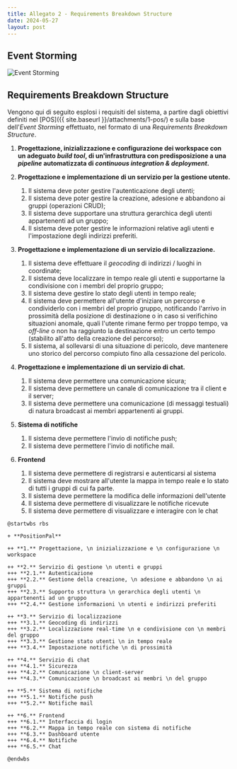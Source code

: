 ```yaml
---
title: Allegato 2 - Requirements Breakdown Structure
date: 2024-05-27
layout: post
---
```


## Event Storming

<div style="width: 100%; overflow-x: auto; white-space: nowrap;">
<img 
   src="{{ site.baseurl }}/res/event-storming.svg" 
   alt="Event Storming"
   style="max-width: 200%;"
/>
</div>

## Requirements Breakdown Structure

Vengono qui di seguito esplosi i requisiti del sistema, a partire dagli obiettivi definiti nel [POS]({{ site.baseurl }}/attachments/1-pos/) e sulla base dell'_Event Storming_ effettuato, nel formato di una _Requirements Breakdown Structure_.

1. **Progettazione, inizializzazione e configurazione dei workspace con un adeguato _build tool_, di un'infrastruttura con predisposizione a una _pipeline_ automatizzata di _continuous integration & deployment_.**

2. **Progettazione e implementazione di un servizio per la gestione utente.**
   1. Il sistema deve poter gestire l'autenticazione degli utenti;
   2. Il sistema deve poter gestire la creazione, adesione e abbandono ai gruppi (operazioni CRUD);
   3. Il sistema deve supportare una struttura gerarchica degli utenti appartenenti ad un gruppo;
   4. Il sistema deve poter gestire le informazioni relative agli utenti e l'impostazione degli indirizzi preferiti.

3. **Progettazione e implementazione di un servizio di localizzazione.**
   1. Il sistema deve effettuare il _geocoding_ di indirizzi / luoghi in coordinate;
   2. Il sistema deve localizzare in tempo reale gli utenti e supportarne la condivisione con i membri del proprio gruppo;
   3. Il sistema deve gestire lo stato degli utenti in tempo reale;
   4. Il sistema deve permettere all'utente d'iniziare un percorso e condividerlo con i membri del proprio gruppo, notificando l'arrivo in prossimità della posizione di destinazione o in caso si verifichino situazioni anomale, quali l'utente rimane fermo per troppo tempo, va _off-line_ o non ha raggiunto la destinazione entro un certo tempo (stabilito all'atto della creazione del percorso);
   5. Il sistema, al sollevarsi di una situazione di pericolo, deve mantenere uno storico del percorso compiuto fino alla cessazione del pericolo.

4. **Progettazione e implementazione di un servizio di chat.**
   1. Il sistema deve permettere una comunicazione sicura;
   2. Il sistema deve permettere un canale di comunicazione tra il client e il server;
   3. Il sistema deve permettere una comunicazione (di messaggi testuali) di natura broadcast ai membri appartenenti ai gruppi.

5. **Sistema di notifiche**
   1. Il sistema deve permettere l'invio di notifiche push;
   2. Il sistema deve permettere l'invio di notifiche mail.

6. **Frontend**
   1. Il sistema deve permettere di registrarsi e autenticarsi al sistema
   2. Il sistema deve mostrare all'utente la mappa in tempo reale e lo stato di tutti i gruppi di cui fa parte.
   3. Il sistema deve permettere la modifica delle informazioni dell'utente
   4. Il sistema deve permettere di visualizzare le notifiche ricevute
   5. Il sistema deve permettere di visualizzare e interagire con le chat

```plantuml
@startwbs rbs

+ **PositionPal**

++ **1.** Progettazione, \n inizializzazione e \n configurazione \n workspace

++ **2.** Servizio di gestione \n utenti e gruppi
+++ **2.1.** Autenticazione
+++ **2.2.** Gestione della creazione, \n adesione e abbandono \n ai gruppi
+++ **2.3.** Supporto struttura \n gerarchica degli utenti \n appartenenti ad un gruppo
+++ **2.4.** Gestione informazioni \n utenti e indirizzi preferiti

++ **3.** Servizio di localizzazione
+++ **3.1.** Geocoding di indirizzi
+++ **3.2.** Localizzazione real-time \n e condivisione con \n membri del gruppo
+++ **3.3.** Gestione stato utenti \n in tempo reale
+++ **3.4.** Impostazione notifiche \n di prossimità

++ **4.** Servizio di chat
+++ **4.1.** Sicurezza
+++ **4.2.** Comunicazione \n client-server
+++ **4.3.** Comunicazione \n broadcast ai membri \n del gruppo

++ **5.** Sistema di notifiche
+++ **5.1.** Notifiche push
+++ **5.2.** Notifiche mail

++ **6.** Frontend
+++ **6.1.** Interfaccia di login
+++ **6.2.** Mappa in tempo reale con sistema di notifiche
+++ **6.3.** Dashboard utente
+++ **6.4.** Notifiche
+++ **6.5.** Chat

@endwbs
```
